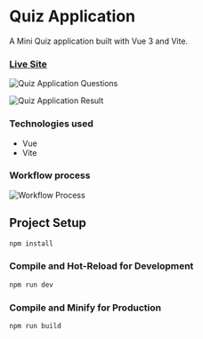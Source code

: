 # Quiz Application

A Mini Quiz application built with Vue 3 and Vite.

### [Live Site](https://vue-quiz-app.onrender.com/)

![Quiz Application Questions](https://i.imgur.com/niXT8JW.png)

![Quiz Application Result](https://i.imgur.com/dXaVcnU.png)


### Technologies used

- Vue
- Vite


### Workflow process

![Workflow Process](https://i.imgur.com/CCgWbfg.png)


## Project Setup

```sh
npm install
```

### Compile and Hot-Reload for Development

```sh
npm run dev
```

### Compile and Minify for Production

```sh
npm run build
```
